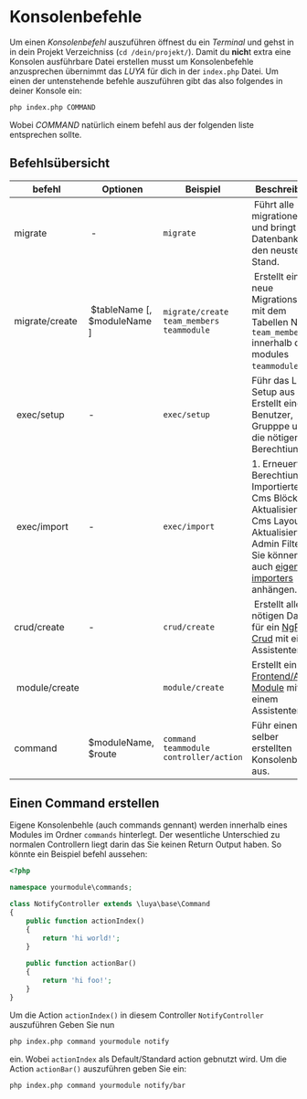 Konsolenbefehle
================
Um einen *Konsolenbefehl* auszuführen öffnest du ein *Terminal* und gehst in in dein Projekt Verzeichniss (`cd /dein/projekt/`). Damit du **nich**t extra eine Konsolen ausführbare Datei erstellen musst um Konsolenbefehle anzusprechen übernimmt das *LUYA* für dich in der `index.php` Datei. Um einen der untenstehende befehle auszuführen gibt das also folgendes in deiner Konsole ein:

```sh
php index.php COMMAND
```

Wobei *COMMAND* natürlich einem befehl aus der folgenden liste entsprechen sollte.

Befehlsübersicht
----------------

| befehl            | Optionen                      | Beispiel                  | Beschreibung
| --------          | ---------------               | ---------                 | ---------
| migrate           | -                             |`migrate`                 | Führt alle migrationen aus und bringt die Datenbank auf den neusten Stand.
| migrate/create    | $tableName [, $moduleName ]   |`migrate/create team_members teammodule` | Erstellt eine neue Migrationsdatei mit dem Tabellen Name `team_members` innerhalb des modules `teammodule`.
| exec/setup        | -                             |`exec/setup`              | Führ das Luya Setup aus (= Erstellt einen Benutzer, Grupppe und die nötigen Berechtiungen).
| exec/import       | -                             |`exec/import`             | 1. Erneuert die Berechtiung. 2. Importierter Cms Blöck. 3. Aktualisiert Cms Layouts 4. Aktualisiert Admin Filters Sie können auch [eigene importers](app-module.md#import-methode) anhängen.
| crud/create       | -                             |`crud/create`             | Erstellt alle nötigen Daten für ein [NgRest Crud](app-admin-module-ngrest.md) mit einem Assistenten.
| module/create     |                               |`module/create`           | Erstellt ein [Frontend/Admin Module](app-module.md) mit einem Assistenten.
| command           | $moduleName, $route           |`command teammodule controller/action` | Führ einen selber erstellten Konsolenbehl aus.

Einen Command erstellen
------------------------
Eigene Konsolenbehle (auch commands gennant) werden innerhalb eines Modules im Ordner `commands` hinterlegt. Der wesentliche Unterschied zu normalen Controllern liegt darin das Sie keinen Return Output haben. So könnte ein Beispiel befehl aussehen:

```php
<?php

namespace yourmodule\commands;

class NotifyController extends \luya\base\Command
{
    public function actionIndex()
    {
        return 'hi world!';
    }
    
    public function actionBar()
    {
        return 'hi foo!';
    }
}
```

Um die Action `actionIndex()` in diesem Controller `NotifyController` auszuführen Geben Sie nun 

```sh
php index.php command yourmodule notify
```

ein. Wobei `actionIndex` als Default/Standard action gebnutzt wird. Um die Action `actionBar()` auszuführen geben Sie  ein:

```sh
php index.php command yourmodule notify/bar
```

